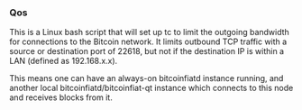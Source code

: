 ### Qos ###

This is a Linux bash script that will set up tc to limit the outgoing bandwidth for connections to the Bitcoin network. It limits outbound TCP traffic with a source or destination port of 22618, but not if the destination IP is within a LAN (defined as 192.168.x.x).

This means one can have an always-on bitcoinfiatd instance running, and another local bitcoinfiatd/bitcoinfiat-qt instance which connects to this node and receives blocks from it.
